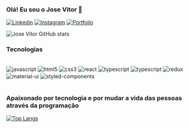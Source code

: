 ### Olá! Eu sou o Jose Vitor 👋


[![Linkedin](https://img.shields.io/badge/LinkedIn-0077B5?style=for-the-badge&logo=linkedin&logoColor=white)](https://www.linkedin.com/in/jose-vitor-da-silva-santos-775671209/)
[![Instagram](	https://img.shields.io/badge/Instagram-E4405F?style=for-the-badge&logo=instagram&logoColor=white)](https://www.instagram.com/jose_vitorzss/)
[![Portfolio](https://img.shields.io/badge/website-000000?style=for-the-badge&logo=About.me&logoColor=white)](https://portfolio-jv2-0.vercel.app/)


![Jose Vitor GitHub stats](https://github-readme-stats.vercel.app/api?username=josevitor676&show_icons=true&theme=dracula)

### Tecnologias 


<div style="display: inline_block"><br/>
    <img align="center" alt="javascript" src="https://img.shields.io/badge/JavaScript-F7DF1E?style=for-the-badge&logo=javascript&logoColor=black" />
   <img align="center" alt="html5" src="https://img.shields.io/badge/HTML5-E34F26?style=for-the-badge&logo=html5&logoColor=white" />
   <img align="center" alt="css3" src="https://img.shields.io/badge/CSS3-1572B6?style=for-the-badge&logo=css3&logoColor=white" />
   <img align="center" alt="react" src="https://img.shields.io/badge/React-20232A?style=for-the-badge&logo=react&logoColor=61DAFB" />
   <img align="center" alt="typescript" src="https://img.shields.io/badge/TypeScript-007ACC?style=for-the-badge&logo=typescript&logoColor=white" />
   <img align="center" alt="typescript" src="https://img.shields.io/badge/GitHub-100000?style=for-the-badge&logo=github&logoColor=white" />
   <img align="center" alt="redux" src="https://img.shields.io/badge/Redux-593D88?style=for-the-badge&logo=redux&logoColor=white" />
   <img align="center" alt="material-ui" src="https://img.shields.io/badge/Material--UI-0081CB?style=for-the-badge&logo=material-ui&logoColor=white" />
   <img align="center" alt="styled-components" src="https://img.shields.io/badge/styled--components-DB7093?style=for-the-badge&logo=styled-components&logoColor=white" />
   
</div><br/>

### Apaixonado por tecnologia e por mudar a vida das pessoas através da programação

[![Top Langs](https://github-readme-stats.vercel.app/api/top-langs/?username=josevitor676&layout=demo)](https://github.com/josevitor676/github-readme-stats)
